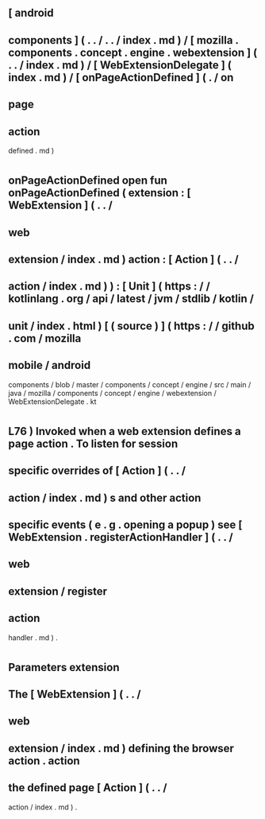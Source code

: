 [
android
-
components
]
(
.
.
/
.
.
/
index
.
md
)
/
[
mozilla
.
components
.
concept
.
engine
.
webextension
]
(
.
.
/
index
.
md
)
/
[
WebExtensionDelegate
]
(
index
.
md
)
/
[
onPageActionDefined
]
(
.
/
on
-
page
-
action
-
defined
.
md
)
#
onPageActionDefined
open
fun
onPageActionDefined
(
extension
:
[
WebExtension
]
(
.
.
/
-
web
-
extension
/
index
.
md
)
action
:
[
Action
]
(
.
.
/
-
action
/
index
.
md
)
)
:
[
Unit
]
(
https
:
/
/
kotlinlang
.
org
/
api
/
latest
/
jvm
/
stdlib
/
kotlin
/
-
unit
/
index
.
html
)
[
(
source
)
]
(
https
:
/
/
github
.
com
/
mozilla
-
mobile
/
android
-
components
/
blob
/
master
/
components
/
concept
/
engine
/
src
/
main
/
java
/
mozilla
/
components
/
concept
/
engine
/
webextension
/
WebExtensionDelegate
.
kt
#
L76
)
Invoked
when
a
web
extension
defines
a
page
action
.
To
listen
for
session
-
specific
overrides
of
[
Action
]
(
.
.
/
-
action
/
index
.
md
)
s
and
other
action
-
specific
events
(
e
.
g
.
opening
a
popup
)
see
[
WebExtension
.
registerActionHandler
]
(
.
.
/
-
web
-
extension
/
register
-
action
-
handler
.
md
)
.
#
#
#
Parameters
extension
-
The
[
WebExtension
]
(
.
.
/
-
web
-
extension
/
index
.
md
)
defining
the
browser
action
.
action
-
the
defined
page
[
Action
]
(
.
.
/
-
action
/
index
.
md
)
.
